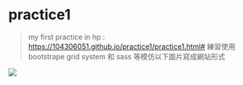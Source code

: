 # practice1
> my first practice in hp : https://104306051.github.io/practice1/practice1.html#
> 練習使用 bootstrape grid system 和 sass 等模仿以下圖片寫成網站形式


![](https://i.imgur.com/gy9kaub.png)


